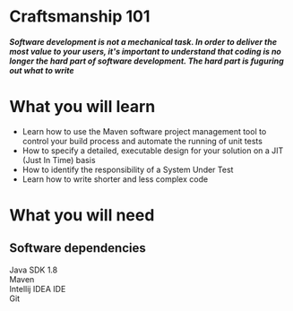 Craftsmanship 101
=================
##### Software development is not a mechanical task. In order to deliver the most value to your users, it's important to understand that coding is no longer the hard part of software development. The hard part is fuguring out what to write

What you will learn
===================
* Learn how to use the Maven software project management tool to control your build process and automate the running of unit tests
* How to specify a detailed, executable design for your solution on a JIT (Just In Time) basis
* How to identify  the responsibility of a System Under Test
* Learn how to write shorter and less complex code

What you will need
==================

Software dependencies
---------------------

Java SDK 1.8<br />
Maven<br />
Intellij IDEA IDE<br />
Git<br />
